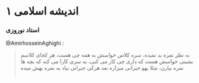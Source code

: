 # اندیشه اسلامی ۱

### استاد نوروزی<br>
@AmirhosseinAghighi :
> به نظر نمره بد نمیده، سره کلاس حواسش به همه چی هست، هر کجای کلاسم بشینی حواسش هست که داری چی کار می کنی، یه سری کارا می کنه که بچه ها نمره بیارن، مثلا یهو جبرانی میزاره بعد هرکی جبرانی بیاد یه نمره بهش میده
<br><br>
